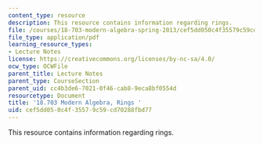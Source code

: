 ```yaml
---
content_type: resource
description: This resource contains information regarding rings.
file: /courses/18-703-modern-algebra-spring-2013/cef5dd050c4f35579c59cd70288fbd77_MIT18_703S13_pra_l_14.pdf
file_type: application/pdf
learning_resource_types:
- Lecture Notes
license: https://creativecommons.org/licenses/by-nc-sa/4.0/
ocw_type: OCWFile
parent_title: Lecture Notes
parent_type: CourseSection
parent_uid: cc4b3de6-7021-0f46-cab8-9eca8bf0554d
resourcetype: Document
title: '18.703 Modern Algebra, Rings '
uid: cef5dd05-0c4f-3557-9c59-cd70288fbd77
---
```

This resource contains information regarding rings.